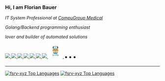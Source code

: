 ### Hi, I am Florian Bauer

_IT System Professional at [CompuGroup Medical](https://cgm.com)_

_Golang/Backend programming enthusiast_

_lover and builder of automated solutions_


<p align="left">  
  <a href="https://go.dev/" target="_blank"> <img src="https://img.icons8.com/color/48/000000/golang.png"/> </a>
  <a href="https://learn.microsoft.com/en-us/dotnet/csharp/" target="_blank"> <img src="https://img.icons8.com/color/48/000000/c-sharp-logo.png"/> </a>
  <a href="https://dotnet.microsoft.com/" target="_blank"> <img src="https://img.icons8.com/external-tal-revivo-filled-tal-revivo/48/external-dot-net-domain-for-sale-under-landing-page-template-landing-filled-tal-revivo.png"/> </a>
  <a href="https://puppet.com" target="_blank"> <img src="https://puppet-docs-herrera.netlify.app/images/product-cards/puppet-card.svg"/> </a>
  <a href="https://kubernetes.io" target="_blank"> <img src="https://img.icons8.com/color/48/000000/kubernetes.png"/> </a>
  <a href="https://www.docker.com" target="_blank"> <img src="https://img.icons8.com/color/48/000000/docker.png"/> </a>
  <a href="https://nginx.com" target="_blank"> <img src="https://img.icons8.com/color/48/000000/nginx.png"/> </a>
  <a href="https://traefik.io" target="_blank"> <img width="48px" src="https://github.com/traefik/traefik/blob/master/docs/content/assets/img/traefik.logo.png"/> </a>
  <font size="+6">...</font>
</p>

---

<a href="https://github.com/fsrv-xyz"><img alt="fsrv-xyz Top Languages" src="https://github-readme-streak-stats.herokuapp.com/?user=fsrv-xyz&theme=dark&hide_border=false"/></a>
<a href="https://github.com/fsrv-xyz"><img alt="fsrv-xyz Top Languages" src="https://github-readme-stats.vercel.app/api/top-langs/?username=fsrv-xyz&langs_count=10&count_private=true&layout=compact&theme=react&hide_border=true&bg_color=0D1117&hide_title=true&include_all_commits=true"/></a>
